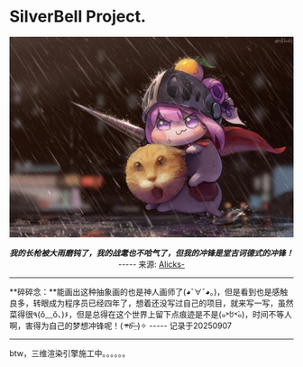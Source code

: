 # SilverBell Project.

![doro的英雄主义](Assets\Images\README\cfbf9f8d34eb8db3378dfd6cf1669dee16264389.jpg#pic_center "doro的英雄主义")

<div div align="center">
    <strong><em>我的长枪被大雨磨钝了，我的战耄也不哈气了，但我的冲锋是堂吉诃德式的冲锋！   </em></strong>
    ----- 来源:
    <a href="https://www.bilibili.com/opus/1093240906836869127?plat_id=186&share_from=dynamic&share_medium=android&share_plat=android&share_session_id=c807ba4b-b59b-4ba7-bd71-90a4f62bab99&share_source=COPY&share_tag=s_i&spmid=dt.opus-detail.0.0&timestamp=1753744037&unique_k=PgsE0Bw">Alicks- </a>
</div>

***

**碎碎念：**能画出这种抽象画的也是神人画师了(◕ˇ∀ˇ◕。)，但是看到也是感触良多，转眼成为程序员已经四年了，想着还没写过自己的项目，就来写一写，虽然菜得很٩(ŏ﹏ŏ、)۶，但是总得在这个世界上留下点痕迹是不是(๑˃́ꇴ˂̀๑)，时间不等人啊，害得为自己的梦想冲锋呢！( ᵒ̴̶̷̤ꈊ˂̶̤̀ )✧   ----- 记录于20250907

***

btw，三维渲染引擎施工中。。。。。。